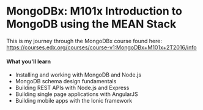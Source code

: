 # MongoDBx: M101x Introduction to MongoDB using the MEAN Stack #

This is my journey through the MongoDBx course found here:  
https://courses.edx.org/courses/course-v1:MongoDBx+M101x+2T2016/info

 #### What you'll learn

* Installing and working with MongoDB and Node.js
* MongoDB schema design fundamentals
* Building REST APIs with Node.js and Express
* Building single page applications with AngularJS
* Building mobile apps with the Ionic framework
